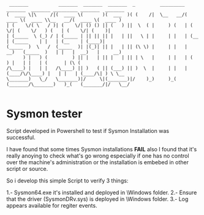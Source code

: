 


```
 _______           _______  _______  _______  _         _________ _______  _______ _________ _______  _______ 
(  ____ \|\     /|(  ____ \(       )(  ___  )( (    /|  \__   __/(  ____ \(  ____ \\__   __/(  ____ \(  ____ )
| (    \/( \   / )| (    \/| () () || (   ) ||  \  ( |     ) (   | (    \/| (    \/   ) (   | (    \/| (    )|
| (_____  \ (_) / | (_____ | || || || |   | ||   \ | |     | |   | (__    | (_____    | |   | (__    | (____)|
(_____  )  \   /  (_____  )| |(_)| || |   | || (\ \) |     | |   |  __)   (_____  )   | |   |  __)   |     __)
      ) |   ) (         ) || |   | || |   | || | \   |     | |   | (            ) |   | |   | (      | (\ (   
/\____) |   | |   /\____) || )   ( || (___) || )  \  |     | |   | (____/\/\____) |   | |   | (____/\| ) \ \__
\_______)   \_/   \_______)|/     \|(_______)|/    )_)     )_(   (_______/\_______)   )_(   (_______/|/   \__/
                                                                                                      
```

# Sysmon tester


Script developed in Powershell to test if Sysmon Installation was successful.

I have found that some times Sysmon installations **FAIL** also I found that it's really anoying to check what's go wrong especially if one has no control over the machine's administration or the installation is embebed in other script or source.

So i develop this simple Script to verify 3 things:

1.- Sysmon64.exe it's installed and deployed in \Windows folder.
2.- Ensure that the driver (SysmonDRv.sys) is deployed in \Windows folder.
3.- Log appears available for regiter events.
